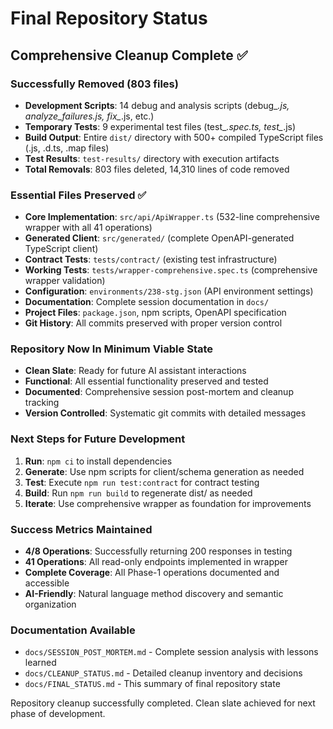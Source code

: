 # Final Repository Status

## Comprehensive Cleanup Complete ✅

### Successfully Removed (803 files)
- **Development Scripts**: 14 debug and analysis scripts (debug_*.js, analyze_failures.js, fix_*.js, etc.)
- **Temporary Tests**: 9 experimental test files (test_*.spec.ts, test_*.js)
- **Build Output**: Entire `dist/` directory with 500+ compiled TypeScript files (.js, .d.ts, .map files)
- **Test Results**: `test-results/` directory with execution artifacts
- **Total Removals**: 803 files deleted, 14,310 lines of code removed

### Essential Files Preserved ✅
- **Core Implementation**: `src/api/ApiWrapper.ts` (532-line comprehensive wrapper with all 41 operations)
- **Generated Client**: `src/generated/` (complete OpenAPI-generated TypeScript client)
- **Contract Tests**: `tests/contract/` (existing test infrastructure)
- **Working Tests**: `tests/wrapper-comprehensive.spec.ts` (comprehensive wrapper validation)
- **Configuration**: `environments/238-stg.json` (API environment settings)
- **Documentation**: Complete session documentation in `docs/`
- **Project Files**: `package.json`, npm scripts, OpenAPI specification
- **Git History**: All commits preserved with proper version control

### Repository Now In Minimum Viable State
- **Clean Slate**: Ready for future AI assistant interactions
- **Functional**: All essential functionality preserved and tested
- **Documented**: Comprehensive session post-mortem and cleanup tracking
- **Version Controlled**: Systematic git commits with detailed messages

### Next Steps for Future Development
1. **Run**: `npm ci` to install dependencies
2. **Generate**: Use npm scripts for client/schema generation as needed  
3. **Test**: Execute `npm run test:contract` for contract testing
4. **Build**: Run `npm run build` to regenerate dist/ as needed
5. **Iterate**: Use comprehensive wrapper as foundation for improvements

### Success Metrics Maintained
- **4/8 Operations**: Successfully returning 200 responses in testing
- **41 Operations**: All read-only endpoints implemented in wrapper
- **Complete Coverage**: All Phase-1 operations documented and accessible
- **AI-Friendly**: Natural language method discovery and semantic organization

### Documentation Available
- `docs/SESSION_POST_MORTEM.md` - Complete session analysis with lessons learned
- `docs/CLEANUP_STATUS.md` - Detailed cleanup inventory and decisions
- `docs/FINAL_STATUS.md` - This summary of final repository state

Repository cleanup successfully completed. Clean slate achieved for next phase of development.
